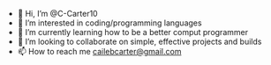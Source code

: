 - 👋 Hi, I’m @C-Carter10
- 👀 I’m interested in coding/programming languages
- 🌱 I’m currently learning how to be a better comput programmer
- 💞️ I’m looking to collaborate on simple, effective projects and builds
- 📫 How to reach me cailebcarter@gmail.com

<!---
C-Carter10/C-Carter10 is a ✨ special ✨ repository because its `README.md` (this file) appears on your GitHub profile.
You can click the Preview link to take a look at your changes.
--->
